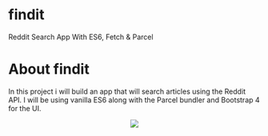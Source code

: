 # findit
Reddit Search App With ES6, Fetch &amp; Parcel


# About findit

In this project i will build an app that will search articles using the Reddit API. I will be using vanilla ES6 along with the Parcel bundler and Bootstrap 4 for the UI.

<p align="center"><img src="http://shovon.net/projects/freelancer/DaRose/images/assets/logo.png"></p>
